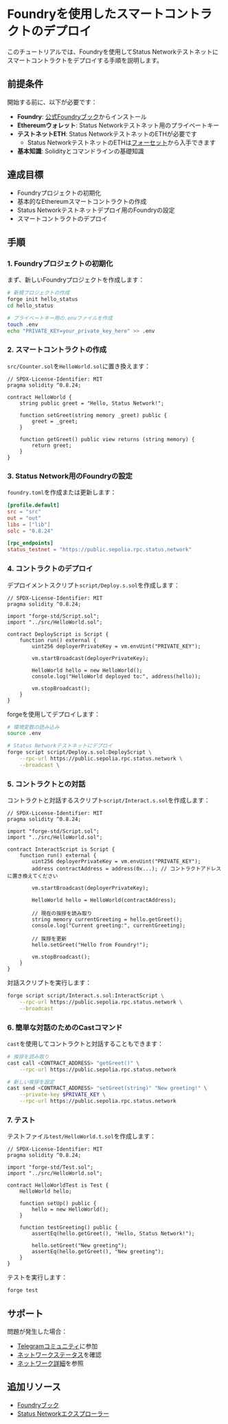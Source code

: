 # Foundryを使用したスマートコントラクトのデプロイ

このチュートリアルでは、Foundryを使用してStatus Networkテストネットにスマートコントラクトをデプロイする手順を説明します。

## 前提条件

開始する前に、以下が必要です：

- **Foundry**: [公式Foundryブック](https://book.getfoundry.sh/getting-started/installation)からインストール
- **Ethereumウォレット**: Status Networkテストネット用のプライベートキー
- **テストネットETH**: Status NetworkテストネットのETHが必要です
  - Status NetworkテストネットのETHは[フォーセット](/tools/testnet-faucets)から入手できます
- **基本知識**: Solidityとコマンドラインの基礎知識

## 達成目標

- Foundryプロジェクトの初期化
- 基本的なEthereumスマートコントラクトの作成
- Status Networkテストネットデプロイ用のFoundryの設定
- スマートコントラクトのデプロイ

## 手順

### 1. Foundryプロジェクトの初期化

まず、新しいFoundryプロジェクトを作成します：

```bash
# 新規プロジェクトの作成
forge init hello_status
cd hello_status

# プライベートキー用の.envファイルを作成
touch .env
echo "PRIVATE_KEY=your_private_key_here" >> .env
```

### 2. スマートコントラクトの作成

`src/Counter.sol`を`HelloWorld.sol`に置き換えます：

```solidity
// SPDX-License-Identifier: MIT
pragma solidity ^0.8.24;

contract HelloWorld {
    string public greet = "Hello, Status Network!";

    function setGreet(string memory _greet) public {
        greet = _greet;
    }

    function getGreet() public view returns (string memory) {
        return greet;
    }
}
```

### 3. Status Network用のFoundryの設定

`foundry.toml`を作成または更新します：

```toml
[profile.default]
src = "src"
out = "out"
libs = ["lib"]
solc = "0.8.24"

[rpc_endpoints]
status_testnet = "https://public.sepolia.rpc.status.network"
```

### 4. コントラクトのデプロイ

デプロイメントスクリプト`script/Deploy.s.sol`を作成します：

```solidity
// SPDX-License-Identifier: MIT
pragma solidity ^0.8.24;

import "forge-std/Script.sol";
import "../src/HelloWorld.sol";

contract DeployScript is Script {
    function run() external {
        uint256 deployerPrivateKey = vm.envUint("PRIVATE_KEY");
        
        vm.startBroadcast(deployerPrivateKey);
        
        HelloWorld hello = new HelloWorld();
        console.log("HelloWorld deployed to:", address(hello));
        
        vm.stopBroadcast();
    }
}
```

forgeを使用してデプロイします：

```bash
# 環境変数の読み込み
source .env

# Status Networkテストネットにデプロイ
forge script script/Deploy.s.sol:DeployScript \
    --rpc-url https://public.sepolia.rpc.status.network \
    --broadcast \
```

### 5. コントラクトとの対話

コントラクトと対話するスクリプト`script/Interact.s.sol`を作成します：

```solidity
// SPDX-License-Identifier: MIT
pragma solidity ^0.8.24;

import "forge-std/Script.sol";
import "../src/HelloWorld.sol";

contract InteractScript is Script {
    function run() external {
        uint256 deployerPrivateKey = vm.envUint("PRIVATE_KEY");
        address contractAddress = address(0x...); // コントラクトアドレスに置き換えてください
        
        vm.startBroadcast(deployerPrivateKey);
        
        HelloWorld hello = HelloWorld(contractAddress);
        
        // 現在の挨拶を読み取り
        string memory currentGreeting = hello.getGreet();
        console.log("Current greeting:", currentGreeting);
        
        // 挨拶を更新
        hello.setGreet("Hello from Foundry!");
        
        vm.stopBroadcast();
    }
}
```

対話スクリプトを実行します：

```bash
forge script script/Interact.s.sol:InteractScript \
    --rpc-url https://public.sepolia.rpc.status.network \
    --broadcast
```

### 6. 簡単な対話のためのCastコマンド

`cast`を使用してコントラクトと対話することもできます：

```bash
# 挨拶を読み取り
cast call <CONTRACT_ADDRESS> "getGreet()" \
    --rpc-url https://public.sepolia.rpc.status.network

# 新しい挨拶を設定
cast send <CONTRACT_ADDRESS> "setGreet(string)" "New greeting!" \
    --private-key $PRIVATE_KEY \
    --rpc-url https://public.sepolia.rpc.status.network
```

### 7. テスト

テストファイル`test/HelloWorld.t.sol`を作成します：

```solidity
// SPDX-License-Identifier: MIT
pragma solidity ^0.8.24;

import "forge-std/Test.sol";
import "../src/HelloWorld.sol";

contract HelloWorldTest is Test {
    HelloWorld hello;

    function setUp() public {
        hello = new HelloWorld();
    }

    function testGreeting() public {
        assertEq(hello.getGreet(), "Hello, Status Network!");
        
        hello.setGreet("New greeting");
        assertEq(hello.getGreet(), "New greeting");
    }
}
```

テストを実行します：

```bash
forge test
```

## サポート

問題が発生した場合：
- [Telegramコミュニティ](https://t.me)に参加
- [ネットワークステータス](https://health.status.network)を確認
- [ネットワーク詳細](/general-info/network-details)を参照

## 追加リソース

- [Foundryブック](https://book.getfoundry.sh/)
- [Status Networkエクスプローラー](https://sepoliascan.status.network)
